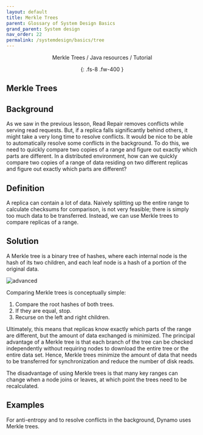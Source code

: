 ```yaml
---
layout: default
title: Merkle Trees
parent: Glossary of System Design Basics
grand_parent: System design
nav_order: 22
permalink: /systemdesign/basics/tree
---
```

<div align="center" markdown="1">
Merkle Trees / Java resources / Tutorial

{: .fs-8 .fw-400 }
</div>

## Merkle Trees

## Background

As we saw in the previous lesson, Read Repair removes conflicts while serving read requests. But, if a replica falls significantly behind others, it might take a very long time to resolve conflicts. It would be nice to be able to automatically resolve some conflicts in the background. To do this, we need to quickly compare two copies of a range and figure out exactly which parts are different. In a distributed environment, how can we quickly compare two copies of a range of data residing on two different replicas and figure out exactly which parts are different?

## Definition

A replica can contain a lot of data. Naively splitting up the entire range to calculate checksums for comparison, is not very feasible; there is simply too much data to be transferred. Instead, we can use Merkle trees to compare replicas of a range.

## Solution

A Merkle tree is a binary tree of hashes, where each internal node is the hash of its two children, and each leaf node is a hash of a portion of the original data.

![advanced](https://raw.githubusercontent.com/JavaLvivDev/prog-resources/master/resources/big/big41.png)

Comparing Merkle trees is conceptually simple:
1. Compare the root hashes of both trees.
2. If they are equal, stop.
3. Recurse on the left and right children.

Ultimately, this means that replicas know exactly which parts of the range are different, but the amount of data exchanged is minimized. The principal advantage of a Merkle tree is that each branch of the tree can be checked independently without requiring nodes to download the entire tree or the entire data set. Hence, Merkle trees minimize the amount of data that needs to be transferred for synchronization and reduce the number of disk reads.

The disadvantage of using Merkle trees is that many key ranges can change when a node joins or leaves, at which point the trees need to be recalculated.

## Examples

For anti-entropy and to resolve conflicts in the background, Dynamo uses Merkle trees.
